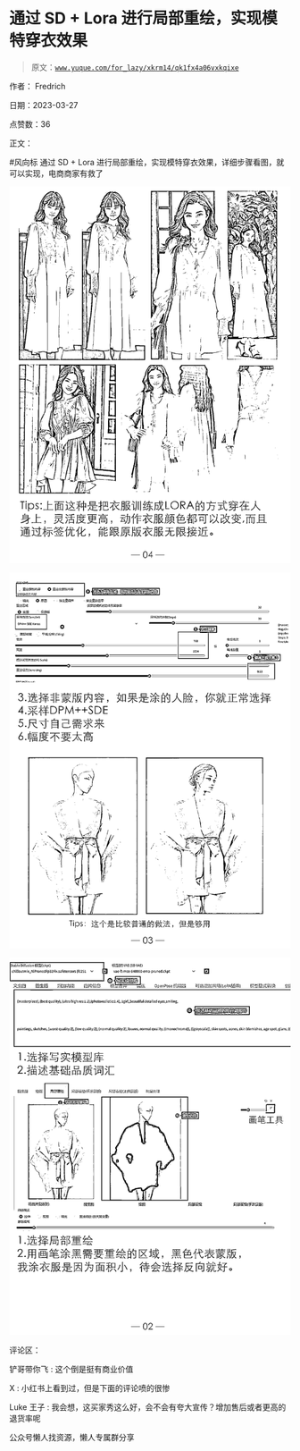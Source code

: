# 通过 SD + Lora 进行局部重绘，实现模特穿衣效果

> 原文：[`www.yuque.com/for_lazy/xkrm14/qk1fx4a06vxkqixe`](https://www.yuque.com/for_lazy/xkrm14/qk1fx4a06vxkqixe)

作者： Fredrich

日期：2023-03-27

点赞数：36

正文：

#风向标 通过 SD + Lora 进行局部重绘，实现模特穿衣效果，详细步骤看图，就可以实现，电商商家有救了

![](img/a2e5a36340da99193a8ec7e861e92b2b.png)

![](img/be0b7f592515f3c9e33a87a5d0f67f16.png)

![](img/39f2268d251cffc247ad9953d642834f.png)

评论区：

铲哥带你飞 : 这个倒是挺有商业价值

X : 小红书上看到过，但是下面的评论喷的很惨

Luke 王子 : 我会想，这买家秀这么好，会不会有夸大宣传？增加售后或者更高的退货率呢

公众号懒人找资源，懒人专属群分享

